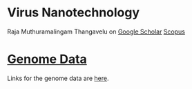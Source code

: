 <div class="menu-data" data-parent="#pages/blog/cv19/index"/></div>

# Virus Nanotechnology

<div class="link-view" data-title="Papers And Articles"  data-topics="nanotech"></div>

Raja Muthuramalingam Thangavelu on [Google Scholar](https://scholar.google.com/scholar?q=Raja+Muthuramalingam+Thangavelu+) [Scopus](https://www.scopus.com/authid/detail.uri?authorId=56979919300)

# [Genome Data](#pages/blog/cv19/genome-data)

Links for the genome data are [here](#pages/blog/cv19/genome-data).

